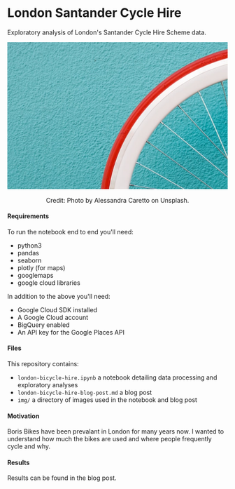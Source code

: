 # London Santander Cycle Hire

Exploratory analysis of London's Santander Cycle Hire Scheme data.

<p align="center">
<img src="img/alessandra-caretto-bicycle.jpg">
</p>
<p align="center">
Credit: Photo by Alessandra Caretto on Unsplash.
</p>

#### Requirements

To run the notebook end to end you'll need:
- python3
- pandas
- seaborn
- plotly (for maps)
- googlemaps
- google cloud libraries

In addition to the above you'll need:
- Google Cloud SDK installed
- A Google Cloud account
- BigQuery enabled
- An API key for the Google Places API

#### Files

This repository contains:
- `london-bicycle-hire.ipynb` a notebook detailing data processing and exploratory analyses
- `london-bicycle-hire-blog-post.md` a blog post
- `img/` a directory of images used in the notebook and blog post

#### Motivation

Boris Bikes have been prevalant in London for many years now. I wanted to understand how much the bikes are used and where people frequently cycle and why.

#### Results

Results can be found in the blog post.
